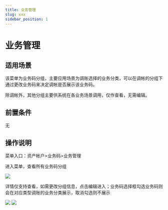 ```yaml
---
title: 业务管理
slug: xxx
sidebar_position: 1
---
```



# 业务管理

## 适用场景

该菜单为业务码分组，主要应用场景为调账选择的业务分类，可以在调帐的分组下通过更改业务码来决定调帐是否展示该业务码。

除调帐外，其他分组主要供系统在各业务场景调用，仅作查看，无需编辑。

## 前置条件

无

## 操作说明

菜单入口：资产帐户&gt;业务码&gt;业务管理

进入菜单，查看所有业务码分组

<img src="/assets/JINvbOtuXoc1j9xcuWdcw9Pmnxg.png"/>

详情仅支持查看，如需更改分组信息，点击编辑进入；业务码选择框勾选业务码则会在对应类型调账的业务分类展示，取消勾选则不展示

<img src="/assets/T2YGbkUGpopS7oxEg6bcZHa8nQg.png"/>

<img src="/assets/Q7BgbSCjCowbzTxQtQkcPkLDngg.png"/>

